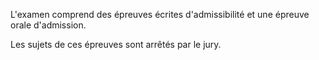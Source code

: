  L'examen comprend des épreuves écrites d'admissibilité et une épreuve orale d'admission.



  
 Les sujets de ces épreuves sont arrêtés par le jury.  



